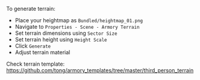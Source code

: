 To generate terrain:
- Place your heightmap as `Bundled/heightmap_01.png`
- Navigate to `Properties - Scene - Armory Terrain`
- Set terrain dimensions using `Sector Size`
- Set terrain height using `Height Scale`
- Click `Generate`
- Adjust terrain material

Check terrain template: <https://github.com/tong/armory_templates/tree/master/third_person_terrain>
